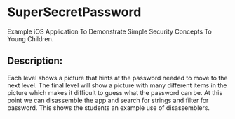 # SuperSecretPassword
Example iOS Application To Demonstrate Simple Security Concepts To Young Children.

## Description:
Each level shows a picture that hints at the password needed to move to the next level.
The final level will show a picture with many different items in the picture which makes
it difficult to guess what the password can be. At this point we can disassemble the app
and search for strings and filter for password. This shows the students an example use
of disassemblers.
